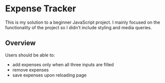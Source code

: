 # Expense Tracker

This is my solution to a beginner JavaScript project. I mainly focused on the functionality of the project so I didn't include styling and media queries.

## Overview

Users should be able to:

- add expenses only when all three inputs are filled
- remove expenses
- save expenses upon reloading page